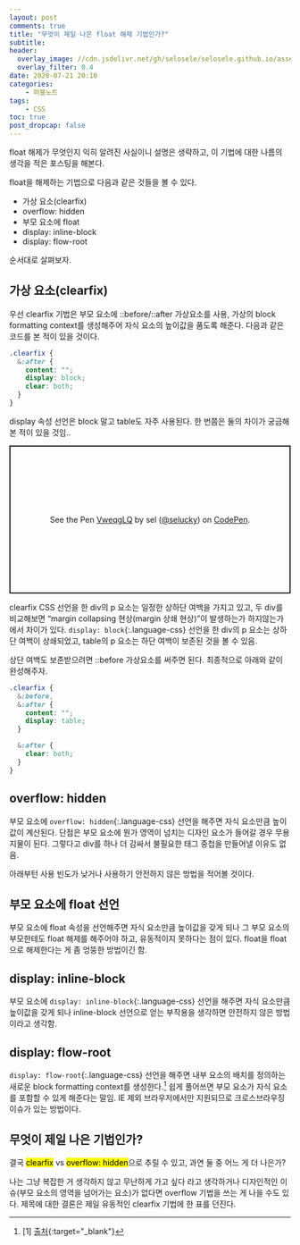 ```yaml
---
layout: post
comments: true
title: "무엇이 제일 나은 float 해제 기법인가?"
subtitle:
header:
  overlay_image: //cdn.jsdelivr.net/gh/selosele/selosele.github.io/assets/images/thumb/css_thumb01.jpg
  overlay_filter: 0.4
date: 2020-07-21 20:10
categories:
    - 퍼블노트
tags:
    - CSS
toc: true
post_dropcap: false
---
```


float 해제가 무엇인지 익히 알려진 사실이니 설명은 생략하고, 이 기법에 대한 나름의 생각을 적은 포스팅을 해본다.

float을 해제하는 기법으로 다음과 같은 것들을 볼 수 있다.

- 가상 요소(clearfix)
- overflow: hidden
- 부모 요소에 float
- display: inline-block
- display: flow-root

순서대로 살펴보자.

## 가상 요소(clearfix)

우선 clearfix 기법은 부모 요소에 ::before/::after 가상요소를 사용, 가상의 block formatting context를 생성해주어 자식 요소의 높이값을 품도록 해준다. 다음과 같은 코드를 본 적이 있을 것이다.

```scss
.clearfix {
  &:after {
    content: "";
    display: block;
    clear: both;
  }
}
```

display 속성 선언은 block 말고 table도 자주 사용된다. 한 번쯤은 둘의 차이가 궁금해본 적이 있을 것임..

<p class="codepen" data-height="265" data-theme-id="default" data-default-tab="css,result" data-user="selucky" data-slug-hash="VweqgLQ" style="height: 265px; box-sizing: border-box; display: flex; align-items: center; justify-content: center; border: 2px solid; margin: 1em 0; padding: 1em;" data-pen-title="VweqgLQ">
  <span>See the Pen <a href="https://codepen.io/selucky/pen/VweqgLQ">
  VweqgLQ</a> by sel (<a href="https://codepen.io/selucky">@selucky</a>)
  on <a href="https://codepen.io">CodePen</a>.</span>
</p>
<script async src="https://static.codepen.io/assets/embed/ei.js"></script>

clearfix CSS 선언을 한 div의 p 요소는 일정한 상하단 여백을 가지고 있고, 두 div를 비교해보면 &ldquo;margin collapsing 현상(margin 상쇄 현상)&rdquo;이 발생하는가 하지않는가 에서 차이가 있다. ```display: block```{:.language-css} 선언을 한 div의 p 요소는 상하단 여백이 상쇄되었고, table의 p 요소는 하단 여백이 보존된 것을 볼 수 있음.

상단 여백도 보존받으려면 ::before 가상요소를 써주면 된다. 최종적으로 아래와 같이 완성해주자.

```scss
.clearfix {
  &:before,
  &:after {
    content: "";
    display: table;
  }

  &:after {
    clear: both;
  }
}
```

## overflow: hidden

부모 요소에 ```overflow: hidden```{:.language-css} 선언을 해주면 자식 요소만큼 높이값이 계산된다. 단점은 부모 요소에 뭔가 영역이 넘치는 디자인 요소가 들어갈 경우 무용지물이 된다. 그렇다고 div를 하나 더 감싸서 불필요한 태그 중첩을 만들어낼 이유도 없음.

아래부턴 사용 빈도가 낮거나 사용하기 안전하지 않은 방법을 적어볼 것이다.

## 부모 요소에 float 선언

부모 요소에 float 속성을 선언해주면 자식 요소만큼 높이값을 갖게 되나 그 부모 요소의 부모한테도 float 해제를 해주어야 하고, 유동적이지 못하다는 점이 있다. float을 float으로 해제한다는 게 좀 엉뚱한 방법이긴 함.

## display: inline-block

부모 요소에 ```display: inline-block```{:.language-css} 선언을 해주면 자식 요소만큼 높이값을 갖게 되나 inline-block 선언으로 얻는 부작용을 생각하면 안전하지 않은 방법이라고 생각함.

## display: flow-root

```display: flow-root```{:.language-css} 선언을 해주면 내부 요소의 배치를 정의하는 새로운 block formatting context를 생성한다.[^1] 쉽게 풀어쓰면 부모 요소가 자식 요소를 포함할 수 있게 해준다는 말임. IE 제외 브라우저에서만 지원되므로 크로스브라우징 이슈가 있는 방법이다.

## 무엇이 제일 나은 기법인가?

결국 <mark>clearfix</mark> vs <mark>overflow: hidden</mark>으로 추릴 수 있고, 과연 둘 중 어느 게 더 나은가?

나는 그냥 복잡한 거 생각하지 않고 무난하게 가고 싶다 라고 생각하거나 디자인적인 이슈(부모 요소의 영역을 넘어가는 요소)가 없다면 overflow 기법을 쓰는 게 나을 수도 있다. 제목에 대한 결론은 제일 유동적인 clearfix 기법에 한 표를 던진다.

[^1]: [1] [출처](https://drafts.csswg.org/css-display-3/#valdef-display-flow-root){:target="_blank"}